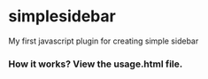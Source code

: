 # simplesidebar
My first javascript plugin for creating simple sidebar
<h3>How it works? View the usage.html file.</h3>
